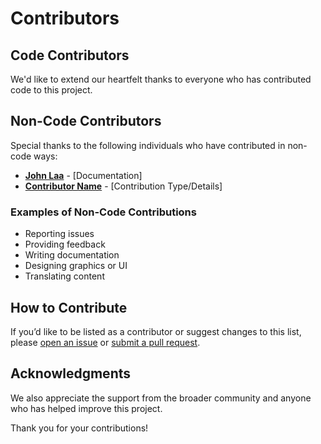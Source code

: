 # Contributors

## Code Contributors

We'd like to extend our heartfelt thanks to everyone who has contributed code to this project.

## Non-Code Contributors

Special thanks to the following individuals who have contributed in non-code ways:


- **[John Laa](https://github.com/laa1213)** - [Documentation]
- **[Contributor Name](link-to-profile)** - [Contribution Type/Details]

### Examples of Non-Code Contributions

- Reporting issues
- Providing feedback
- Writing documentation
- Designing graphics or UI
- Translating content

## How to Contribute

If you’d like to be listed as a contributor or suggest changes to this list, please [open an issue](link-to-issue-tracker) or [submit a pull request](link-to-repo).

## Acknowledgments

We also appreciate the support from the broader community and anyone who has helped improve this project.

Thank you for your contributions!
